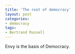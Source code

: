 ```yaml
---
title: 'The root of democracy'
layout: post
categories:
- democracy
tags:
- Bertrand Russell
---
```


Envy is the basis of Democracy.